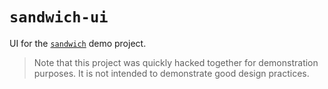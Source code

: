 # `sandwich-ui`

UI for the [`sandwich`](https://github.com/QDivision/sandwich) demo project.

> Note that this project was quickly hacked together for demonstration purposes. It is not intended to demonstrate good design practices.
